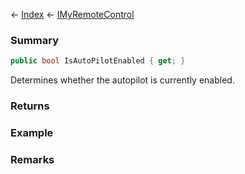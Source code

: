← [Index](Api-Index) ← [IMyRemoteControl](Sandbox.ModAPI.Ingame.IMyRemoteControl)

### Summary

```csharp
public bool IsAutoPilotEnabled { get; }
```

Determines whether the autopilot is currently enabled.

### Returns

### Example

### Remarks

